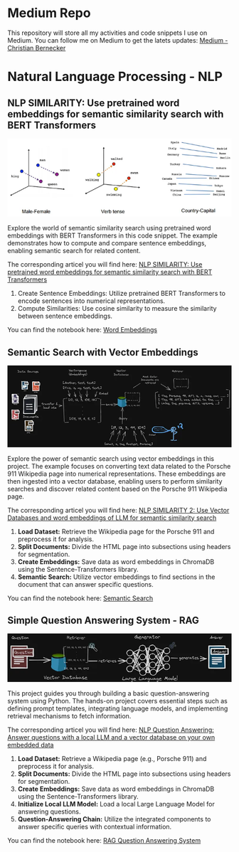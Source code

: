 # Medium Repo

This repository will store all my activities and code snippets I use on Medium. You can follow me on Medium to get the latets updates: 
[Medium - Christian Bernecker](https://medium.com/@christianbernecker)

# Natural Language Processing - NLP

## NLP SIMILARITY: Use pretrained word embeddings for semantic similarity search with BERT Transformers

![Word Embeddings](images/word_embeddings.webp "Word Embeddings")


Explore the world of semantic similarity search using pretrained word embeddings with BERT Transformers in this code snippet. The example demonstrates how to compute and compare sentence embeddings, enabling semantic search for related content.

The corresponding articel you will find here:
[NLP SIMILARITY: Use pretrained word embeddings for semantic similarity search with BERT Transformers](https://medium.com/@christianbernecker/nlp-similarity-use-pretrained-word-embeddings-for-semantic-similarity-search-with-bert-4beaf7b6a148)

1. Create Sentence Embeddings: Utilize pretrained BERT Transformers to encode sentences into numerical representations.
2. Compute Similarities: Use cosine similarity to measure the similarity between sentence embeddings.

You can find the notebook here: [Word Embeddings](word_embeddings.ipynb)


## Semantic Search with Vector Embeddings 

![Architecture for advanced semantic similarity search](images/semantic_search.webp "Architecture for advanced semantic similarity search")

Explore the power of semantic search using vector embeddings in this project. The example focuses on converting text data related to the Porsche 911 Wikipedia page into numerical representations. These embeddings are then ingested into a vector database, enabling users to perform similarity searches and discover related content based on the Porsche 911 Wikipedia page.

The corresponding articel you will find here:
[NLP SIMILARITY 2: Use Vector Databases and word embeddings of LLM for semantic similarity search](https://medium.com/@christianbernecker/nlp-similarity-2-use-vector-databases-and-word-embeddings-of-llm-for-semantic-similarity-search-12514d78d88c)

1. **Load Dataset:** Retrieve the Wikipedia page for the Porsche 911 and preprocess it for analysis.
2. **Split Documents:** Divide the HTML page into subsections using headers for segmentation.
3. **Create Embeddings:** Save data as word embeddings in ChromaDB using the Sentence-Transformers library.
4. **Semantic Search:** Utilize vector embeddings to find sections in the document that can answer specific questions.

You can find the notebook here: [Semantic Search](semantic_search.ipynb)


## Simple Question Answering System - RAG

![Simplified RAG Architecture](images/simplified_RAG_architecture.webp "Retrieval Augmented Generation (RAG)")

This project guides you through building a basic question-answering system using Python. The hands-on project covers essential steps such as defining prompt templates, integrating language models, and implementing retrieval mechanisms to fetch information. 

The corresponding articel you will find here:
[NLP Question Answering: Answer questions with a local LLM and a vector database on your own embedded data](https://medium.com/@christianbernecker/nlp-question-answering-answer-questions-with-a-local-llm-and-a-vector-database-on-your-own-adfd876eb48f)

1. **Load Dataset:** Retrieve a Wikipedia page (e.g., Porsche 911) and preprocess it for analysis.
2. **Split Documents:** Divide the HTML page into subsections using headers for segmentation.
3. **Create Embeddings:** Save data as word embeddings in ChromaDB using the Sentence-Transformers library.
4. **Initialize Local LLM Model:** Load a local Large Language Model for answering questions.
5. **Question-Answering Chain:** Utilize the integrated components to answer specific queries with contextual information.

You can find the notebook here: [RAG Question Answering System](question_answering_rag.ipynb)